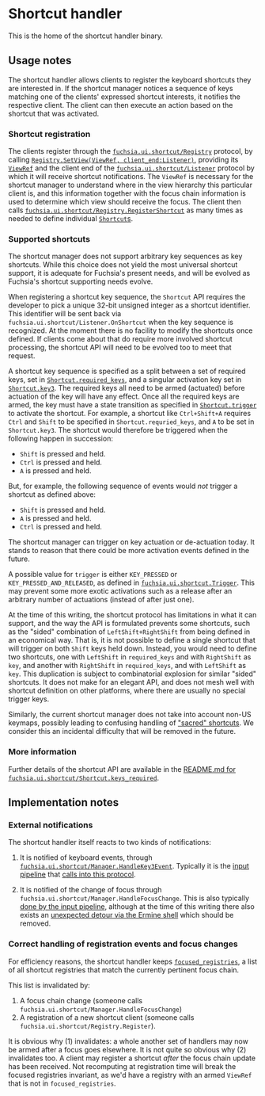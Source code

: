 # Shortcut handler

This is the home of the shortcut handler binary.

## Usage notes

The shortcut handler allows clients to register the keyboard shortcuts they are
interested in.  If the shortcut manager notices a sequence of keys matching one
of the clients' expressed shortcut interests, it notifies the respective client.
The client can then execute an action based on the shortcut that was activated.

### Shortcut registration

The clients register through the [`fuchsia.ui.shortcut/Registry`][1] protocol,
by calling [`Registry.SetView(ViewRef, client_end:Listener)`][6], providing its
[`ViewRef`][7] and the client end of the [`fuchsia.ui.shortcut/Listener`][8]
protocol by which it will receive shortcut notifications.  The `ViewRef` is
necessary for the shortcut manager to understand where in the view hierarchy
this particular client is, and this information together with the focus chain
information is used to determine which view should receive the focus.  The
client then calls [`fuchsia.ui.shortcut/Registry.RegisterShortcut`][12] as many
times as needed to define individual [`Shortcut`s][13].

### Supported shortcuts

The shortcut manager does not support arbitrary key sequences as key shortcuts.
While this choice does not yield the most universal shortcut support, it is
adequate for Fuchsia's present needs, and will be evolved as Fuchsia's shortcut
supporting needs evolve.

When registering a shortcut key sequence, the `Shortcut` API requires the
developer to pick a unique 32-bit unsigned integer as a shortcut identifier.
This identifier will be sent back via `fuchsia.ui.shortcut/Listener.OnShortcut`
when the key sequence is recognized.  At the moment there is no facility to
modify the shortcuts once defined. If clients come about that do require more
involved shortcut processing, the shortcut API will need to be evolved too to
meet that request.

A shortcut key sequence is specified as a split between a set of required keys,
set in [`Shortcut.required_keys`][14],  and a singular activation key set in
[`Shortcut.key3`][15].  The required keys all need to be armed (actuated)
before actuation of the key will have any effect. Once all the required keys
are armed, the key must have a state transition as specified in
[`Shortcut.trigger`][16] to activate the shortcut.  For example, a shortcut
like `Ctrl+Shift+A` requires `Ctrl` and `Shift` to be specified in
`Shortcut.requried_keys`, and `A` to be set in `Shortcut.key3`.  The shortcut
would therefore be triggered when the following happen in succession:

* `Shift` is pressed and held.
* `Ctrl` is pressed and held.
* `A` is pressed and held.

But, for example, the following sequence of events would *not* trigger a
shortcut as defined above:

* `Shift` is pressed and held.
* `A` is pressed and held.
* `Ctrl` is pressed and held.

The shortcut manager can trigger on key actuation or de-actuation today.  It
stands to reason that there could be more activation events defined in the
future.

A possible value for `trigger` is either `KEY_PRESSED` or
`KEY_PRESSED_AND_RELEASED`, as defined in [`fuchsia.ui.shortcut.Trigger`][18].
This may prevent some more exotic activations such as a release after an
arbitrary number of actuations (instead of after just one).

At the time of this writing, the shortcut protocol has limitations in what it
can support, and the way the API is formulated prevents some shortcuts, such as
the "sided" combination of `LeftShift+RightShift` from being defined in an
economical way. That is, it is not possible to define a single shortcut that
will trigger on both `Shift` keys held down.  Instead, you would need to define
two shortcuts, one with `LeftShift` in `required_keys` and with `RightShift` as
`key`, and another with `RightShift` in `required_keys`, and with `LeftShift`
as `key`.  This duplication is subject to combinatorial explosion for similar
"sided" shortcuts.  It does not make for an elegant API, and does not mesh well
with shortcut definition on other platforms, where there are usually no special
trigger keys.

Similarly, the current shortcut manager does not take into
account non-US keymaps, possibly leading to confusing handling of ["sacred"
shortcuts][18].  We consider this an incidental difficulty that will be removed
in the future.

### More information

Further details of the shortcut API are available in the [README.md for
`fuchsia.ui.shortcut/Shortcut.keys_required`][4].

## Implementation notes

### External notifications

The shortcut handler itself reacts to two kinds of notifications:

1. It is notified of keyboard events, through
   [`fuchsia.ui.shortcut/Manager.HandleKey3Event`][2].  Typically it is the
   [input pipeline][3] that [calls into this protocol][9].

1. It is notified of the change of focus through
   `fuchsia.ui.shortcut/Manager.HandleFocusChange`.  This is also typically
   [done by the input pipeline][10], although at the time of this writing there
   also exists an [unexpected detour via the Ermine shell][11] which should
   be removed.

### Correct handling of registration events and focus changes

For efficiency reasons, the shortcut handler keeps [`focused_registries`][5], a
list of all shortcut registries that match the currently pertinent
focus chain.

This list is invalidated by:

1. A focus chain change (someone calls
  `fuchsia.ui.shortcut/Manager.HandleFocusChange`)
2. A registration of a new shortcut client (someone calls
   `fuchsia.ui.shortcut/Registry.Register`).

It is obvious why (1) invalidates: a whole another set of handlers may now be
armed after a focus goes elsewhere.  It is not quite so obvious why (2)
invalidates too.  A client may register a shortcut *after* the focus chain
update has been received.  Not recomputing at registration time will break the
focused registries invariant, as we'd have a registry with an armed `ViewRef`
that is not in `focused_registries`.

<!-- xrefs -->

[1]: /sdk/fidl/fuchsia.ui.shortcut/registry.fidl
[2]: /sdk/fidl/fuchsia.ui.shortcut/manager.fidl
[3]: /docs/concepts/session/input/README.md
[4]: /sdk/fidl/fuchsia.ui.shortcut/README.md
[5]: /src/ui/bin/shortcut/src/registry.rs
[6]: https://cs.opensource.google/fuchsia/fuchsia/+/main:sdk/fidl/fuchsia.ui.shortcut/registry.fidl;l=20;drc=964a1196ff25317b96172952c941ba95f9520bef
[7]: https://cs.opensource.google/fuchsia/fuchsia/+/main:sdk/fidl/fuchsia.ui.views/view_ref.fidl;l=29;drc=8beb042b3e5e1ebda0a8de1413c0090704e8fd13
[8]: https://cs.opensource.google/fuchsia/fuchsia/+/main:sdk/fidl/fuchsia.ui.shortcut/registry.fidl;l=95;drc=964a1196ff25317b96172952c941ba95f9520bef
[9]: https://cs.opensource.google/fuchsia/fuchsia/+/main:src/ui/lib/input_pipeline/src/shortcut_handler.rs;l=119;drc=736d1cff60799806705e26b3473457acbfb31bb7
[10]: https://cs.opensource.google/fuchsia/fuchsia/+/main:src/ui/lib/input_pipeline/src/focus_listener.rs;l=89;drc=545093b87208d4c48a4ce6fd34374f320a4692be
[11]: https://fuchsia.googlesource.com/experiences/+/1d46b60eb0b58b7a434074c8ba70ff34f53c1947/session_shells/ermine/session/lib/main.dart#83
[12]: https://cs.opensource.google/fuchsia/fuchsia/+/main:sdk/fidl/fuchsia.ui.shortcut/registry.fidl;l=28;drc=964a1196ff25317b96172952c941ba95f9520bef
[13]: https://cs.opensource.google/fuchsia/fuchsia/+/main:sdk/fidl/fuchsia.ui.shortcut/registry.fidl;l=34;drc=964a1196ff25317b96172952c941ba95f9520bef
[14]: https://cs.opensource.google/fuchsia/fuchsia/+/main:sdk/fidl/fuchsia.ui.shortcut/registry.fidl;l=75;drc=964a1196ff25317b96172952c941ba95f9520bef
[15]: https://cs.opensource.google/fuchsia/fuchsia/+/main:sdk/fidl/fuchsia.ui.shortcut/registry.fidl;l=63;drc=964a1196ff25317b96172952c941ba95f9520bef
[16]: https://cs.opensource.google/fuchsia/fuchsia/+/main:sdk/fidl/fuchsia.ui.shortcut/registry.fidl;l=60;drc=964a1196ff25317b96172952c941ba95f9520bef
[17]: https://cs.opensource.google/fuchsia/fuchsia/+/main:sdk/fidl/fuchsia.ui.shortcut/registry.fidl;l=80;drc=964a1196ff25317b96172952c941ba95f9520bef
[18]: https://en.wikipedia.org/wiki/Keyboard_shortcut#%22Sacred%22_keybindings
